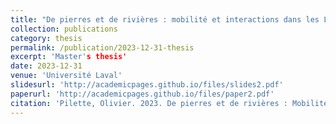 ```yaml
---
title: "De pierres et de rivières : mobilité et interactions dans les Laurentides méridionales"
collection: publications
category: thesis
permalink: /publication/2023-12-31-thesis
excerpt: 'Master's thesis'
date: 2023-12-31
venue: 'Université Laval'
slidesurl: 'http://academicpages.github.io/files/slides2.pdf'
paperurl: 'http://academicpages.github.io/files/paper2.pdf'
citation: 'Pilette, Olivier. 2023. De pierres et de rivières : Mobilité et interactions dans les Laurentides méridionales. Master’s thesis, Université Laval, Québec.'
---
```

